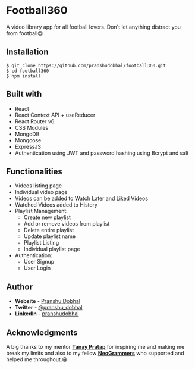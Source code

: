 # Football360

A video library app for all football lovers. Don't let anything distract you from football😋

## **Installation**

```
$ git clone https://github.com/pranshudobhal/football360.git
$ cd football360
$ npm install
```

## **Built with**

- React
- React Context API + useReducer
- React Router v6
- CSS Modules
- MongoDB
- Mongoose
- ExpressJS
- Authentication using JWT and password hashing using Bcrypt and salt

## **Functionalities**

- Videos listing page
- Individual video page
- Videos can be added to Watch Later and Liked Videos
- Watched Videos added to History
- Playlist Management:
    - Create new playlist
    - Add or remove videos from playlist
    - Delete entire playlist
    - Update playlist name
    - Playlist Listing
    - Individual playlist page
- Authentication:
    - User Signup
    - User Login

## **Author**

- **Website** - [Pranshu Dobhal](https://pranshudobhal.netlify.app/)
- **Twitter** - [@pranshu_dobhal](https://twitter.com/pranshu_dobhal)
- **LinkedIn** - [pranshudobhal](https://www.linkedin.com/in/pranshudobhal/)

## **Acknowledgments**

A big thanks to my mentor **[Tanay Pratap](https://twitter.com/tanaypratap)** for inspiring me and making me break my limits and also to my fellow **[NeoGrammers](https://twitter.com/neogcamp)** who supported and helped me throughout.😀

